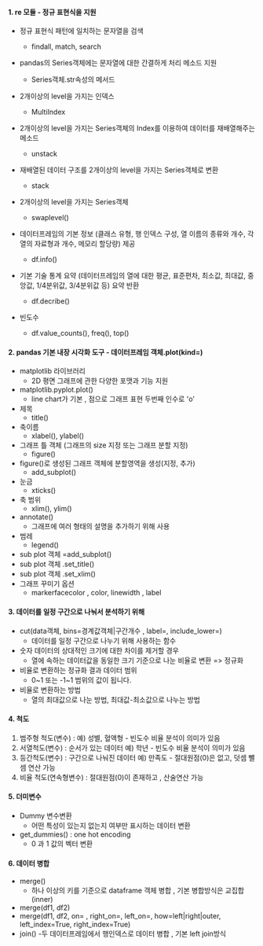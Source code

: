 #### 1. re 모듈 - 정규 표현식을 지원 
 - 정규 표현식 패턴에 일치하는 문자열을 검색 
	- findall, match, search
 - pandas의 Series객체에는 문자열에 대한 간결하게 처리 메소드 지원 
	- Series객체.str속성의 메서드
 - 2개이상의 level을 가지는 인덱스
	- MultiIndex 
 - 2개이상의 level을 가지는 Series객체의 Index를 이용하여 데이터를 재배열해주는 메소드
	- unstack
 - 재배열된 데이터 구조를 2개이상의 level을 가지는 Series객체로 변환
	- stack
 - 2개이상의 level을 가지는 Series객체
	- swaplevel()

 - 데이터프레임의 기본 정보 (클래스 유형, 행 인덱스 구성, 열 이름의 종류와 개수, 각 열의 자료형과 개수, 메모리 할당량) 제공
	- df.info() 
 - 기본 기술 통계 요약 (데이터프레임의 열에 대한 평균, 표준편차, 최소값, 최대값, 중앙값, 1/4분위값, 3/4분위값 등) 요약 반환
	- df.decribe() 
 - 빈도수
	- df.value_counts(), freq(), top() 

#### 2. pandas 기본 내장 시각화 도구 - 데이터프레임 객체.plot(kind=)
 - matplotlib 라이브러리
	- 2D 평면 그래프에 관한 다양한 포맷과 기능 지원 
 - matplotlib.pyplot.plot() 
	- line chart가 기본 ,  점으로 그래프 표현  두번째 인수로 'o' 
 - 제목
	- title()
 - 축이름
	- xlabel(), ylabel()
 - 그래프 틀 객체 (그래프의 size 지정 또는 그래프 분할 지정)
	- figure()
 - figure()로 생성된 그래프 객체에 분할영역을 생성(지정, 추가)
	- add_subplot() 
 - 눈금
	- xticks()
 - 축 범위
	- xlim(), ylim()
 - annotate()	
	- 그래프에 여러 형태의 설명을 추가하기 위해 사용
 - 범레
	- legend()
 - sub plot 객체
	=add_subplot() 
 - sub plot 객체
	.set_title()
 - sub plot 객체
	.set_xlim()
 - 그래프 꾸미기 옵션
	- markerfacecolor , color, linewidth , label

#### 3. 데이터를 일정 구간으로 나눠서 분석하기 위해 
 - cut(data객체,  bins=경계값객체|구간개수 , label=, include_lower=)
	- 데이터를 일정 구간으로 나누기 위해 사용하는 함수 
 - 숫자 데이터의 상대적인 크기에 대한 차이를 제거할 경우
	- 열에 속하는 데이터값을 동일한 크기 기준으로 나눈 비율로 변환 => 정규화
 - 비율로 변환하는 정규화 결과 데이터 범위 
	- 0~1 또는 -1~1 범위의 값이 됩니다.
 - 비율로 변환하는 방법
	- 열의 최대값으로 나눈 방법, 최대값-최소값으로 나누는 방법

#### 4. 척도
1. 범주형 척도(변수) :  예)  성별, 혈액형 - 빈도수 비율 분석이 의미가 있음
2. 서열척도(변수) :  순서가 있는 데이터 예) 학년  - 빈도수 비율 분석이 의미가 있음
3. 등간척도(변수) :  구간으로 나눠진 데이터 예) 만족도  - 절대원점(0)은 없고, 덧셈 뺄셈 연산 가능
4. 비율 척도(연속형변수) :  절대원점(0)이 존재하고 , 산술연산 가능

#### 5. 더미변수
 - Dummy 변수변환
	- 어떤 특성이 있는지 없는지 여부만 표시하는 데이터 변환
 - get_dummies()  : one hot encoding
	- 0 과 1 값의 벡터 변환

#### 6. 데이터 병합
 - merge()
	- 하나 이상의 키를 기준으로 dataframe 객체 병합 , 기본 병합방식은 교집합(inner)
 - merge(df1, df2)
 - merge(df1, df2, on= ,  right_on=, left_on=,  how=left|right|outer, left_index=True, right_index=True)
 - join()  -두 데이터프레임에서 행인덱스로 데이터 병합 , 기본 left join방식

